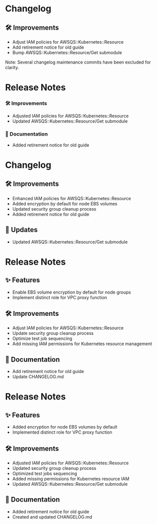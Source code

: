 # Changelog

## 🛠 Improvements
- Adjust IAM policies for AWSQS::Kubernetes::Resource
- Add retirement notice for old guide
- Bump AWSQS::Kubernetes::Resource/Get submodule

Note: Several changelog maintenance commits have been excluded for clarity.

# Release Notes

### 🛠 Improvements
- Adjusted IAM policies for AWSQS::Kubernetes::Resource
- Updated AWSQS::Kubernetes::Resource/Get submodule

### 📝 Documentation
- Added retirement notice for old guide

# Changelog

## 🛠 Improvements
- Enhanced IAM policies for AWSQS::Kubernetes::Resource
- Added encryption by default for node EBS volumes
- Updated security group cleanup process
- Added retirement notice for old guide

## 🔄 Updates
- Updated AWSQS::Kubernetes::Resource/Get submodule

# Release Notes

## ✨ Features
- Enable EBS volume encryption by default for node groups
- Implement distinct role for VPC proxy function

## 🛠 Improvements
- Adjust IAM policies for AWSQS::Kubernetes::Resource
- Update security group cleanup process
- Optimize test job sequencing
- Add missing IAM permissions for Kubernetes resource management

## 📝 Documentation
- Add retirement notice for old guide
- Update CHANGELOG.md

# Release Notes

## ✨ Features
- Added encryption for node EBS volumes by default
- Implemented distinct role for VPC proxy function

## 🛠 Improvements
- Adjusted IAM policies for AWSQS::Kubernetes::Resource
- Updated security group cleanup process
- Optimized test jobs sequencing
- Added missing permissions for Kubernetes resource IAM
- Updated AWSQS::Kubernetes::Resource/Get submodule

## 📝 Documentation
- Added retirement notice for old guide
- Created and updated CHANGELOG.md


